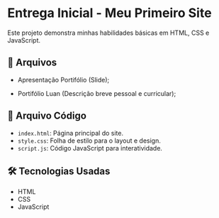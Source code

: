 # Entrega Inicial - Meu Primeiro Site

Este projeto demonstra minhas habilidades básicas em HTML, CSS e JavaScript.

## 📁 Arquivos

* Apresentação Portifólio (Slide);
  
* Portifólio Luan (Descrição breve pessoal e curricular);

## 📁 Arquivo Código

* `index.html`: Página principal do site.
* `style.css`: Folha de estilo para o layout e design.
* `script.js`: Código JavaScript para interatividade.

## 🛠️ Tecnologias Usadas

* HTML
* CSS
* JavaScript

